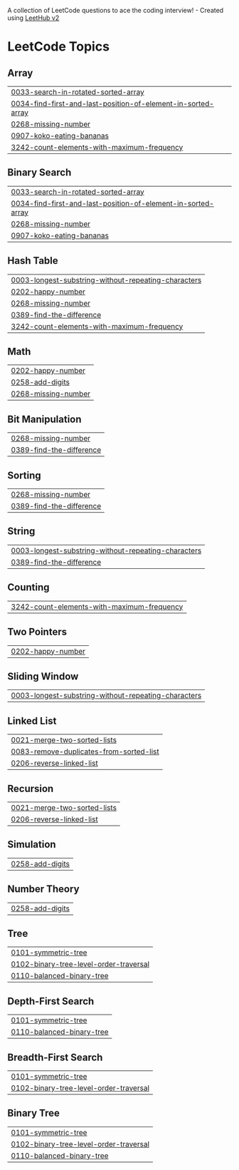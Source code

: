 A collection of LeetCode questions to ace the coding interview! - Created using [LeetHub v2](https://github.com/arunbhardwaj/LeetHub-2.0)
<!---LeetCode Topics Start-->
# LeetCode Topics
## Array
|  |
| ------- |
| [0033-search-in-rotated-sorted-array](https://github.com/kartikeysingh7/LeetCode-Coding-Practice/tree/master/0033-search-in-rotated-sorted-array) |
| [0034-find-first-and-last-position-of-element-in-sorted-array](https://github.com/kartikeysingh7/LeetCode-Coding-Practice/tree/master/0034-find-first-and-last-position-of-element-in-sorted-array) |
| [0268-missing-number](https://github.com/kartikeysingh7/LeetCode-Coding-Practice/tree/master/0268-missing-number) |
| [0907-koko-eating-bananas](https://github.com/kartikeysingh7/LeetCode-Coding-Practice/tree/master/0907-koko-eating-bananas) |
| [3242-count-elements-with-maximum-frequency](https://github.com/kartikeysingh7/LeetCode-Coding-Practice/tree/master/3242-count-elements-with-maximum-frequency) |
## Binary Search
|  |
| ------- |
| [0033-search-in-rotated-sorted-array](https://github.com/kartikeysingh7/LeetCode-Coding-Practice/tree/master/0033-search-in-rotated-sorted-array) |
| [0034-find-first-and-last-position-of-element-in-sorted-array](https://github.com/kartikeysingh7/LeetCode-Coding-Practice/tree/master/0034-find-first-and-last-position-of-element-in-sorted-array) |
| [0268-missing-number](https://github.com/kartikeysingh7/LeetCode-Coding-Practice/tree/master/0268-missing-number) |
| [0907-koko-eating-bananas](https://github.com/kartikeysingh7/LeetCode-Coding-Practice/tree/master/0907-koko-eating-bananas) |
## Hash Table
|  |
| ------- |
| [0003-longest-substring-without-repeating-characters](https://github.com/kartikeysingh7/LeetCode-Coding-Practice/tree/master/0003-longest-substring-without-repeating-characters) |
| [0202-happy-number](https://github.com/kartikeysingh7/LeetCode-Coding-Practice/tree/master/0202-happy-number) |
| [0268-missing-number](https://github.com/kartikeysingh7/LeetCode-Coding-Practice/tree/master/0268-missing-number) |
| [0389-find-the-difference](https://github.com/kartikeysingh7/LeetCode-Coding-Practice/tree/master/0389-find-the-difference) |
| [3242-count-elements-with-maximum-frequency](https://github.com/kartikeysingh7/LeetCode-Coding-Practice/tree/master/3242-count-elements-with-maximum-frequency) |
## Math
|  |
| ------- |
| [0202-happy-number](https://github.com/kartikeysingh7/LeetCode-Coding-Practice/tree/master/0202-happy-number) |
| [0258-add-digits](https://github.com/kartikeysingh7/LeetCode-Coding-Practice/tree/master/0258-add-digits) |
| [0268-missing-number](https://github.com/kartikeysingh7/LeetCode-Coding-Practice/tree/master/0268-missing-number) |
## Bit Manipulation
|  |
| ------- |
| [0268-missing-number](https://github.com/kartikeysingh7/LeetCode-Coding-Practice/tree/master/0268-missing-number) |
| [0389-find-the-difference](https://github.com/kartikeysingh7/LeetCode-Coding-Practice/tree/master/0389-find-the-difference) |
## Sorting
|  |
| ------- |
| [0268-missing-number](https://github.com/kartikeysingh7/LeetCode-Coding-Practice/tree/master/0268-missing-number) |
| [0389-find-the-difference](https://github.com/kartikeysingh7/LeetCode-Coding-Practice/tree/master/0389-find-the-difference) |
## String
|  |
| ------- |
| [0003-longest-substring-without-repeating-characters](https://github.com/kartikeysingh7/LeetCode-Coding-Practice/tree/master/0003-longest-substring-without-repeating-characters) |
| [0389-find-the-difference](https://github.com/kartikeysingh7/LeetCode-Coding-Practice/tree/master/0389-find-the-difference) |
## Counting
|  |
| ------- |
| [3242-count-elements-with-maximum-frequency](https://github.com/kartikeysingh7/LeetCode-Coding-Practice/tree/master/3242-count-elements-with-maximum-frequency) |
## Two Pointers
|  |
| ------- |
| [0202-happy-number](https://github.com/kartikeysingh7/LeetCode-Coding-Practice/tree/master/0202-happy-number) |
## Sliding Window
|  |
| ------- |
| [0003-longest-substring-without-repeating-characters](https://github.com/kartikeysingh7/LeetCode-Coding-Practice/tree/master/0003-longest-substring-without-repeating-characters) |
## Linked List
|  |
| ------- |
| [0021-merge-two-sorted-lists](https://github.com/kartikeysingh7/LeetCode-Coding-Practice/tree/master/0021-merge-two-sorted-lists) |
| [0083-remove-duplicates-from-sorted-list](https://github.com/kartikeysingh7/LeetCode-Coding-Practice/tree/master/0083-remove-duplicates-from-sorted-list) |
| [0206-reverse-linked-list](https://github.com/kartikeysingh7/LeetCode-Coding-Practice/tree/master/0206-reverse-linked-list) |
## Recursion
|  |
| ------- |
| [0021-merge-two-sorted-lists](https://github.com/kartikeysingh7/LeetCode-Coding-Practice/tree/master/0021-merge-two-sorted-lists) |
| [0206-reverse-linked-list](https://github.com/kartikeysingh7/LeetCode-Coding-Practice/tree/master/0206-reverse-linked-list) |
## Simulation
|  |
| ------- |
| [0258-add-digits](https://github.com/kartikeysingh7/LeetCode-Coding-Practice/tree/master/0258-add-digits) |
## Number Theory
|  |
| ------- |
| [0258-add-digits](https://github.com/kartikeysingh7/LeetCode-Coding-Practice/tree/master/0258-add-digits) |
## Tree
|  |
| ------- |
| [0101-symmetric-tree](https://github.com/kartikeysingh7/LeetCode-Coding-Practice/tree/master/0101-symmetric-tree) |
| [0102-binary-tree-level-order-traversal](https://github.com/kartikeysingh7/LeetCode-Coding-Practice/tree/master/0102-binary-tree-level-order-traversal) |
| [0110-balanced-binary-tree](https://github.com/kartikeysingh7/LeetCode-Coding-Practice/tree/master/0110-balanced-binary-tree) |
## Depth-First Search
|  |
| ------- |
| [0101-symmetric-tree](https://github.com/kartikeysingh7/LeetCode-Coding-Practice/tree/master/0101-symmetric-tree) |
| [0110-balanced-binary-tree](https://github.com/kartikeysingh7/LeetCode-Coding-Practice/tree/master/0110-balanced-binary-tree) |
## Breadth-First Search
|  |
| ------- |
| [0101-symmetric-tree](https://github.com/kartikeysingh7/LeetCode-Coding-Practice/tree/master/0101-symmetric-tree) |
| [0102-binary-tree-level-order-traversal](https://github.com/kartikeysingh7/LeetCode-Coding-Practice/tree/master/0102-binary-tree-level-order-traversal) |
## Binary Tree
|  |
| ------- |
| [0101-symmetric-tree](https://github.com/kartikeysingh7/LeetCode-Coding-Practice/tree/master/0101-symmetric-tree) |
| [0102-binary-tree-level-order-traversal](https://github.com/kartikeysingh7/LeetCode-Coding-Practice/tree/master/0102-binary-tree-level-order-traversal) |
| [0110-balanced-binary-tree](https://github.com/kartikeysingh7/LeetCode-Coding-Practice/tree/master/0110-balanced-binary-tree) |
<!---LeetCode Topics End-->